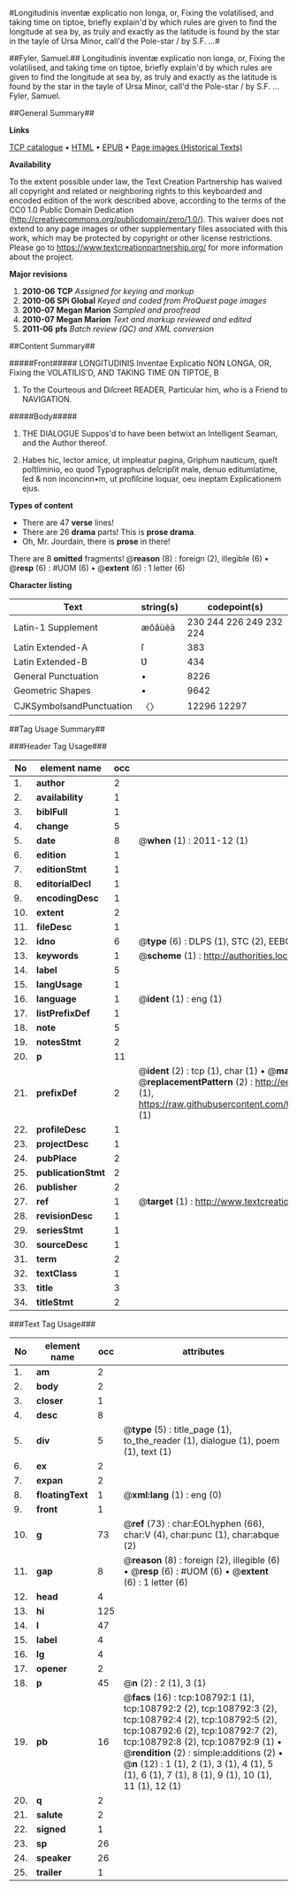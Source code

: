 #Longitudinis inventæ explicatio non longa, or, Fixing the volatilised, and taking time on tiptoe, briefly explain'd by which rules are given to find the longitude at sea by, as truly and exactly as the latitude is found by the star in the tayle of Ursa Minor, call'd the Pole-star / by S.F. ...#

##Fyler, Samuel.##
Longitudinis inventæ explicatio non longa, or, Fixing the volatilised, and taking time on tiptoe, briefly explain'd by which rules are given to find the longitude at sea by, as truly and exactly as the latitude is found by the star in the tayle of Ursa Minor, call'd the Pole-star / by S.F. ...
Fyler, Samuel.

##General Summary##

**Links**

[TCP catalogue](http://www.ota.ox.ac.uk/tcp/)  • 
[HTML](http://tei.it.ox.ac.uk/tcp/Texts-HTML/free/A41/A41013.html)  • 
[EPUB](http://tei.it.ox.ac.uk/tcp/Texts-EPUB/free/A41/A41013.epub) • 
[Page images (Historical Texts)](https://historicaltexts.jisc.ac.uk/eebo-19367900e)

**Availability**

To the extent possible under law, the Text Creation Partnership has waived all copyright and related or neighboring rights to this keyboarded and encoded edition of the work described above, according to the terms of the CC0 1.0 Public Domain Dedication (http://creativecommons.org/publicdomain/zero/1.0/). This waiver does not extend to any page images or other supplementary files associated with this work, which may be protected by copyright or other license restrictions. Please go to https://www.textcreationpartnership.org/ for more information about the project.

**Major revisions**

1. __2010-06__ __TCP__ *Assigned for keying and markup*
1. __2010-06__ __SPi Global__ *Keyed and coded from ProQuest page images*
1. __2010-07__ __Megan Marion__ *Sampled and proofread*
1. __2010-07__ __Megan Marion__ *Text and markup reviewed and edited*
1. __2011-06__ __pfs__ *Batch review (QC) and XML conversion*

##Content Summary##

#####Front#####
LONGITUDINIS Inventae Explicatio NON LONGA, OR, Fixing the VOLATILIS'D, AND TAKING TIME ON TIPTOE, B
1. To the Courteous and Diſcreet READER, Particular him, who is a Friend to NAVIGATION.

#####Body#####

1. THE DIALOGUE Suppos'd to have been betwixt an Intelligent Seaman, and the Author thereof.

1. Habes hic, lector amice, ut impleatur pagina, Griphum nauticum, queſt poſtliminio, eo quod Typographus deſcripſit male, denuo editumlatime, ſed & non inconcinn•m, ut profiſcine loquar, oeu ineptam Explicationem ejus.

**Types of content**

  * There are 47 **verse** lines!
  * There are 26 **drama** parts! This is **prose drama**.
  * Oh, Mr. Jourdain, there is **prose** in there!

There are 8 **omitted** fragments! 
 @__reason__ (8) : foreign (2), illegible (6)  •  @__resp__ (6) : #UOM (6)  •  @__extent__ (6) : 1 letter (6)

**Character listing**


|Text|string(s)|codepoint(s)|
|---|---|---|
|Latin-1 Supplement|æôâùèà|230 244 226 249 232 224|
|Latin Extended-A|ſ|383|
|Latin Extended-B|Ʋ|434|
|General Punctuation|•|8226|
|Geometric Shapes|▪|9642|
|CJKSymbolsandPunctuation|〈〉|12296 12297|

##Tag Usage Summary##

###Header Tag Usage###

|No|element name|occ|attributes|
|---|---|---|---|
|1.|__author__|2||
|2.|__availability__|1||
|3.|__biblFull__|1||
|4.|__change__|5||
|5.|__date__|8| @__when__ (1) : 2011-12 (1)|
|6.|__edition__|1||
|7.|__editionStmt__|1||
|8.|__editorialDecl__|1||
|9.|__encodingDesc__|1||
|10.|__extent__|2||
|11.|__fileDesc__|1||
|12.|__idno__|6| @__type__ (6) : DLPS (1), STC (2), EEBO-CITATION (1), OCLC (1), VID (1)|
|13.|__keywords__|1| @__scheme__ (1) : http://authorities.loc.gov/ (1)|
|14.|__label__|5||
|15.|__langUsage__|1||
|16.|__language__|1| @__ident__ (1) : eng (1)|
|17.|__listPrefixDef__|1||
|18.|__note__|5||
|19.|__notesStmt__|2||
|20.|__p__|11||
|21.|__prefixDef__|2| @__ident__ (2) : tcp (1), char (1)  •  @__matchPattern__ (2) : ([0-9\-]+):([0-9IVX]+) (1), (.+) (1)  •  @__replacementPattern__ (2) : http://eebo.chadwyck.com/downloadtiff?vid=$1&page=$2 (1), https://raw.githubusercontent.com/textcreationpartnership/Texts/master/tcpchars.xml#$1 (1)|
|22.|__profileDesc__|1||
|23.|__projectDesc__|1||
|24.|__pubPlace__|2||
|25.|__publicationStmt__|2||
|26.|__publisher__|2||
|27.|__ref__|1| @__target__ (1) : http://www.textcreationpartnership.org/docs/. (1)|
|28.|__revisionDesc__|1||
|29.|__seriesStmt__|1||
|30.|__sourceDesc__|1||
|31.|__term__|2||
|32.|__textClass__|1||
|33.|__title__|3||
|34.|__titleStmt__|2||


###Text Tag Usage###

|No|element name|occ|attributes|
|---|---|---|---|
|1.|__am__|2||
|2.|__body__|2||
|3.|__closer__|1||
|4.|__desc__|8||
|5.|__div__|5| @__type__ (5) : title_page (1), to_the_reader (1), dialogue (1), poem (1), text (1)|
|6.|__ex__|2||
|7.|__expan__|2||
|8.|__floatingText__|1| @__xml:lang__ (1) : eng (0)|
|9.|__front__|1||
|10.|__g__|73| @__ref__ (73) : char:EOLhyphen (66), char:V (4), char:punc (1), char:abque (2)|
|11.|__gap__|8| @__reason__ (8) : foreign (2), illegible (6)  •  @__resp__ (6) : #UOM (6)  •  @__extent__ (6) : 1 letter (6)|
|12.|__head__|4||
|13.|__hi__|125||
|14.|__l__|47||
|15.|__label__|4||
|16.|__lg__|4||
|17.|__opener__|2||
|18.|__p__|45| @__n__ (2) : 2 (1), 3 (1)|
|19.|__pb__|16| @__facs__ (16) : tcp:108792:1 (1), tcp:108792:2 (2), tcp:108792:3 (2), tcp:108792:4 (2), tcp:108792:5 (2), tcp:108792:6 (2), tcp:108792:7 (2), tcp:108792:8 (2), tcp:108792:9 (1)  •  @__rendition__ (2) : simple:additions (2)  •  @__n__ (12) : 1 (1), 2 (1), 3 (1), 4 (1), 5 (1), 6 (1), 7 (1), 8 (1), 9 (1), 10 (1), 11 (1), 12 (1)|
|20.|__q__|2||
|21.|__salute__|2||
|22.|__signed__|1||
|23.|__sp__|26||
|24.|__speaker__|26||
|25.|__trailer__|1||
